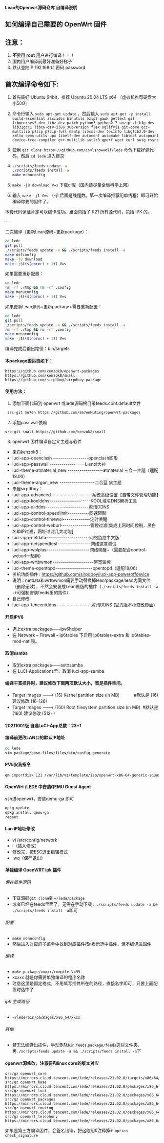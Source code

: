 
#### Lean的Openwrt源码仓库 自编译说明

如何编译自己需要的 OpenWrt 固件
--
注意：
--
1. **不**要用 **root** 用户进行编译！！！
2. 国内用户编译前最好准备好梯子
3. 默认登陆IP 192.168.1.1 密码 password


首次编译命令如下:
--
1. 首先装好 Ubuntu 64bit，推荐 Ubuntu 20.04 LTS x64 （虚拟机推荐硬盘大小50G）

2. 命令行输入 `sudo apt-get update` ，然后输入
   `
   sudo apt-get -y install build-essential asciidoc binutils bzip2 gawk gettext git libncurses5-dev libz-dev patch python3 python2.7 unzip zlib1g-dev lib32gcc1 libc6-dev-i386 subversion flex uglifyjs git-core gcc-multilib p7zip p7zip-full msmtp libssl-dev texinfo libglib2.0-dev xmlto qemu-utils upx libelf-dev autoconf automake libtool autopoint device-tree-compiler g++-multilib antlr3 gperf wget curl swig rsync
   `

3. 使用 `git clone https://github.com/coolsnowwolf/lede` 命令下载好源代码，然后 `cd lede` 进入目录

4. ```bash
   ./scripts/feeds update -a
   ./scripts/feeds install -a
   make menuconfig
   ```

5. `make -j8 download V=s` 下载dl库（国内请尽量全局科学上网）

6. 输入 `make -j1 V=s` （-j1 后面是线程数。第一次编译推荐用单线程）即可开始编译你要的固件了。

本套代码保证肯定可以编译成功。里面包括了 R21 所有源代码，包括 IPK 的。

--

二次编译（更新Lean源码+更新package）：

```bash
cd lede
git pull
./scripts/feeds update -a && ./scripts/feeds install -a
make defconfig
make -j8 download
make -j$(($(nproc) + 1)) V=s
```

如果需要重新配置：
```bash
cd lede
rm -rf ./tmp && rm -rf .config
make menuconfig
make -j$(($(nproc) + 1)) V=s
```

如果更新Lean源码+更新package+需要重新配置：
```bash
cd lede
git pull
./scripts/feeds update -a && ./scripts/feeds install -a
rm -rf ./tmp && rm -rf .config
make menuconfig
make -j$(($(nproc) + 1)) V=s
```

编译完成后输出路径：bin/targets

#### 本package搬运自如下：
```
https://github.com/kenzok8/openwrt-packages
https://github.com/kenzok8/small
https://github.com/sirpdboy/sirpdboy-package
```
#### 使用方法：

 1. 添加下面代码到 openwrt 或lede源码根目录feeds.conf.default文件
```bash
 src-git Se7en https://github.com/Se7enMuting/openwrt-packages
```

 2. 添加passwall依赖
 ```bash
 src-git small https://github.com/kenzok8/small
 ```

3. openwrt 固件编译自定义主题与软件

- 来自kenzok8：
- luci-app-openclash       ------------------openclash图形
- luci-app-passwall        ------------------Lienol大神          
- luci-theme-atmaterial_new  ------------------atmaterial 三合一主题（适配18.06）     
- luci-theme-argon_new     ------------------二合蓝 紫主题
- 来自sirpdboy：
- luci-app-advanced---------------------系统高级设置【自带文件管理功能】
- luci-app-koolddns---------------------KOOL域名DNS解析工具
- luci-app-aliddns----------------------腾讯DDNS
- luci-app-control-speedlimit-----------网速限制
- luci-app-control-timewol--------------定时唤醒
- luci-app-control-weburl---------------管控过滤[集成上网时间控制，黑白名单IP过滤，网址过滤几大功能]
- luci-app-netdata----------------------网络监控中文版
- luci-app-netspeedtest-----------------网络速度测试
- luci-app-wolplus----------------------网络唤醒+（需要配合control-weburl一起用）
- luci-app-wrtbwmon---------------------带宽监控
- luci-theme-opentopd-------------------opentopd（适配18.06）
- 关机功能插件 : https://github.com/sirpdboy/luci-app-poweroffdevice
- 说明：netdata和wrtbwmon需要手动替换掉lean/package/lean内同文件（删除无效），不然会安装成Lean原版的插件（`./scripts/feeds install -a -f`可强制安装feeds里的插件）
- 自己修改:
- luci-app-tencentddns------------------腾讯DDNS ([官方版本小修改界面](https://github.com/Tencent-Cloud-Plugins/tencentcloud-openwrt-plugin-ddns))

#### 开启IPV6
- 选上extra packages——ipv6helper
- 在 Network – Firewall – ip6tables 下启用 ip6tables-extra 和 ip6tables-mod-nat 项。

#### 取消samba
- 取消extra packages——autosamba
- 在 LuCI-Applications里，取消 luci-app-samba

#### 编译丰富插件时，建议修改下面两项默认大小，留足插件空间。
- Target Images ---> (16) Kernel partition size (in MB)            #默认是 (16) 建议修改 (16-128)
- Target Images ---> (160) Root filesystem partition size (in MB)  #默认是 (160) 建议修改 (512+)

#### 20211001版 自选LuCI-App总数：23+1

#### 编译前更改LAN口的默认IP地址
 ```bash
cd lede
vim package/base-files/files/bin/config_generate
```
#### PVE安装指令
 ```bash
qm importdisk 121 /var/lib/vz/template/iso/openwrt-x86-64-generic-squashfs-combined-efi.img local-lvm
```

#### OpenWrt /LEDE 中安装QEMU Guest Agent
ssh进openwrt，安装qemu-ga 即可
```bash
opkg update
opkg install qemu-ga
reboot
```

#### Lan IP地址修改
- vi /etc/config/network
- i（插入修改）
- 修改完，按ESC退出编辑模式
- :wq（保存退出）

#### 单独编译 OpenWRT ipk 插件
###### 保存插件源码
- 下载源码`git clone`到~`/lede/package`
- 或者已经在feeds里面了，无需在手动下载，`./scripts/feeds update -a && ./scripts/feeds install -a`即可
###### 配置
- `make menuconfig`
- 然后进入对应的子菜单中找到对应插件按`M`表示选中插件，但不编译进固件
###### 编译
- `make package/xxxxx/compile V=99`
- xxxxx 就是你需要单独编译的程序名称
- 注意这里是固定格式，不用填写插件所在的路径，直接名字即可，只要上面配置时选中了
###### ipk 生成路径
- `~/lede/bin/packages/x86_64/xxxx`
###### 其他
- 若无法编译出插件，手动删除`bin`,`feeds`,`package/feeds`这些文件夹，再`./scripts/feeds update -a && ./scripts/feeds install -a`下

#### openwrt源修改，注意要和linux core的版本对应
```
src/gz openwrt_core https://mirrors.cloud.tencent.com/lede/releases/21.02.0/targets/x86/64/packages
src/gz openwrt_base https://mirrors.cloud.tencent.com/lede/releases/21.02.0/packages/x86_64/base
src/gz openwrt_luci https://mirrors.cloud.tencent.com/lede/releases/21.02.0/packages/x86_64/luci
src/gz openwrt_packages https://mirrors.cloud.tencent.com/lede/releases/21.02.0/packages/x86_64/packages
src/gz openwrt_routing https://mirrors.cloud.tencent.com/lede/releases/21.02.0/packages/x86_64/routing
src/gz openwrt_telephony https://mirrors.cloud.tencent.com/lede/releases/21.02.0/packages/x86_64/telephony
```
如果是第三方编译固件，会签名错误，把这段用#注释掉`# option check_signature`
